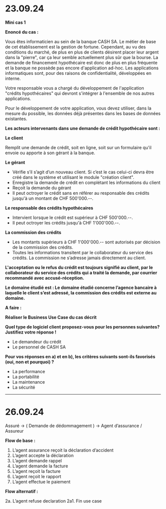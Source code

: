 # **23.09.24**

**Mini cas 1**

**Enoncé du cas :**

Vous êtes informaticien au sein de la banque CASH SA. Le métier de base de cet établissement est la gestion de fortune. Cependant, au vu des conditions du marché, de plus en plus de clients désirent placer leur argent dans la "pierre", car ça leur semble actuellement plus sûr que la bourse. La demande de financement hypothécaire est donc de plus en plus fréquente et la banque ne possède pas encore d'application ad-hoc. Les applications informatiques sont, pour des raisons de confidentialité, développées en interne.

Votre responsable vous a chargé du développement de l'application "crédits hypothécaires" qui devront s'intégrer à l'ensemble de nos autres applications.

Pour le développement de votre application, vous devez utiliser, dans la mesure du possible, les données déjà présentes dans les bases de données existantes.

**Les acteurs intervenants dans une demande de crédit hypothécaire sont :**

**Le client**

Remplit une demande de crédit, soit en ligne, soit sur un formulaire qu'il envoie ou apporte à son gérant à la banque.

**Le gérant**

- Vérifie s’il s’agit d’un nouveau client. Si c’est le cas celui-ci devra être créé dans le système et utilisant le module "création client".
- Enregistre la demande de crédit en complétant les informations du client
- Reçoit la demande du gérant
- Il peut octroyer le crédit sans en référer au responsable des crédits jusqu'à un montant de CHF 500'000.--.

**Le responsable des crédits hypothécaires**

- Intervient lorsque le crédit est supérieur à CHF 500'000.--.
- Il peut octroyer les crédits jusqu'à CHF 1'000'000.--.

**La commission des crédits**

- Les montants supérieurs à CHF 1'000'000.-- sont autorisés par décision de la commission des crédits.
- Toutes les informations transitent par le collaborateur du service des crédits. La commission ne s’adresse jamais directement au client.

**L'acceptation ou le refus du crédit est toujours signifié au client, par le collaborateur du service des crédits qui a traité la demande, par courrier recommandé avec accusé-réception.**

**Le domaine étudié est : Le domaine étudié concerne l’agence bancaire à laquelle le client s’est adressé, la commission des crédits est externe au domaine.**

**A faire :**

**Réaliser le Business Use Case du cas décrit**

**Quel type de logiciel client proposez-vous pour les personnes suivantes? Justifiez votre réponse !**

- Le demandeur du crédit
- Le personnel de CASH SA

**Pour vos réponses en a) et en b), les critères suivants sont-ils favorisés (oui, non et pourquoi) ?**

- La performance
- La portabilité
- La maintenance
- La sécurité

---

# **26.09.24**

Assuré -> ( Demande de dédommagement ) -> Agent d’assurance / Assureur

**Flow de base :**

1. L’agent assurance reçoit la déclaration d’accident
2. L’agent accepte la déclaration
3. L’agent demande rappel
4. L’agent demande la facture
5. L’agent reçoit la facture
6. L’agent reçoit le rapport
7. L’agent effectue le paiement

**Flow alternatif :**

2a. L’agent refuse declaration
2a1. Fin use case
